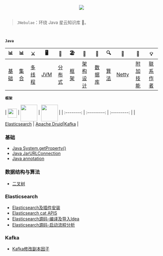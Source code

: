 
<div align="center">  

<img src="http://5b0988e595225.cdn.sohucs.com/images/20180107/7c9e6cd0d3f44c9ab6d7545dc60839d3.gif" width=""/> 
<br/>

</div><br>


> `JNebulae`：环绕 Java 星云知识库 :milky_way:。

<br/>

**`Java`**

| 📊 | 📊 |⚔️ | 🖥 | 🚏 | 🏖  | 🌁| 📮 | 🔍 | 🚀 | 🌈 |💡|
| :--------: | :--------: | :---------: | :---------: | :---------: | :---------: | :---------:| :---------: | :-------: | :-------:| :------:|:------:|
| [基础](#基础) | [集合](#常用集合) | [多线程](#java-多线程)|[JVM](#jvm) | [分布式](#分布式相关) |[框架](#常用框架第三方组件)|[架构设计](#架构设计)| [数据库](#db-相关) |[算法](#数据结构与算法)|[Netty](#netty-相关)| [附加技能](#附加技能)|[联系作者](#联系作者) |


**`框架`**

| <img src="docs/images/elasticsearch_icon.jpg" width="30" hegiht="30" align=center /> | 
 <img src="docs/images/apache druid.png" width="55" hegiht="55" align=center /> |
 <img src="docs/images/kafka_icon.png" width="55" hegiht="55" align=center /> |
| :--------: | :---------: | :---------: |
| [Elasticsearch](#Elasticsearch) | [Apache Druid](#Apache-Druid)|[Kafka](#Kafka) |


### 基础
- [Java System.getProperty()](https://github.com/xinzhuxiansheng/blog-notes/blob/master/Java/Java%20System.getProperty().md)
- [Java JarURLConnection](https://github.com/xinzhuxiansheng/blog-notes/blob/master/Java/Java%20JarURLConnection.md)
- [Java annotation](https://github.com/xinzhuxiansheng/blog-notes/blob/master/Java/Java%20annotation.md)



### 数据结构与算法
- [二叉树](https://github.com/xinzhuxiansheng/blog-notes/blob/master/%E6%95%B0%E6%8D%AE%E7%BB%93%E6%9E%84%E4%B8%8E%E7%AE%97%E6%B3%95/%E6%A0%91/%E4%BA%8C%E5%8F%89%E6%A0%91.md)

###  Elasticsearch  
- [Elasticsearch及插件安装](https://github.com/xinzhuxiansheng/blog-notes/blob/master/Elasticsearch/Elasticsearch%E5%8F%8A%E6%8F%92%E4%BB%B6%E5%AE%89%E8%A3%85.md)
- [Elasticsearch cat APIS](https://github.com/xinzhuxiansheng/blog-notes/blob/master/Elasticsearch/Elasticsearch%20cat%20APIS.md)
- [Elasticsearch源码-编译及导入Idea](https://github.com/xinzhuxiansheng/blog-notes/blob/master/Elasticsearch/Elasticsearch%E6%BA%90%E7%A0%81%E7%BC%96%E8%AF%91%E5%8F%8A%E5%AF%BC%E5%85%A5Idea.md)
- [Elasticsearch源码-启动流程分析](https://github.com/xinzhuxiansheng/blog-notes/blob/master/Elasticsearch/Elasticsearch%E6%BA%90%E7%A0%81%20Node%E5%90%AF%E5%8A%A8%E6%B5%81%E7%A8%8B%E5%88%86%E6%9E%90.md)


### Kafka
- [Kafka修改副本因子](https://github.com/xinzhuxiansheng/blog-notes/blob/master/Kafka/kafka%E4%BF%AE%E6%94%B9%E5%89%AF%E6%9C%AC%E5%9B%A0%E5%AD%90.md)